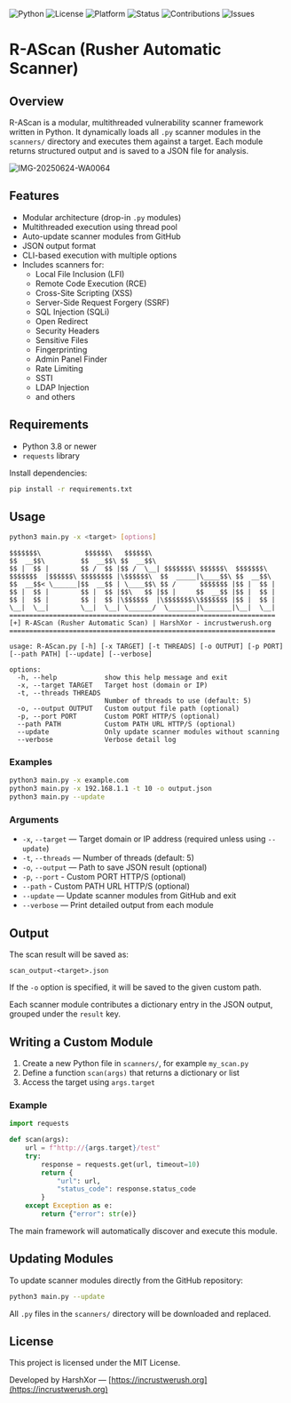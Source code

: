 ![Python](https://img.shields.io/badge/python-3.8%2B-blue.svg)
![License](https://img.shields.io/badge/license-MIT-green.svg)
![Platform](https://img.shields.io/badge/platform-Linux%20%7C%20Windows-lightgrey.svg)
![Status](https://img.shields.io/badge/status-active-brightgreen.svg)
![Contributions](https://img.shields.io/badge/contributions-welcome-orange.svg)
![Issues](https://img.shields.io/badge/issues-open-important.svg)

# R-AScan (Rusher Automatic Scanner)

## Overview

R-AScan is a modular, multithreaded vulnerability scanner framework written in Python. It dynamically loads all `.py` scanner modules in the `scanners/` directory and executes them against a target. Each module returns structured output and is saved to a JSON file for analysis.

![IMG-20250624-WA0064](https://github.com/user-attachments/assets/622d7ff2-869b-4a90-9263-d4ecc7ecf75d)


## Features

- Modular architecture (drop-in `.py` modules)
- Multithreaded execution using thread pool
- Auto-update scanner modules from GitHub
- JSON output format
- CLI-based execution with multiple options
- Includes scanners for:
  - Local File Inclusion (LFI)
  - Remote Code Execution (RCE)
  - Cross-Site Scripting (XSS)
  - Server-Side Request Forgery (SSRF)
  - SQL Injection (SQLi)
  - Open Redirect
  - Security Headers
  - Sensitive Files
  - Fingerprinting
  - Admin Panel Finder
  - Rate Limiting
  - SSTI
  - LDAP Injection
  - and others

## Requirements

- Python 3.8 or newer
- `requests` library

Install dependencies:

```bash
pip install -r requirements.txt
````

## Usage

```bash
python3 main.py -x <target> [options]
```

```
$$$$$$$\           $$$$$$\   $$$$$$\                               
$$  __$$\         $$  __$$\ $$  __$$\                              
$$ |  $$ |        $$ /  $$ |$$ /  \__| $$$$$$$\ $$$$$$\  $$$$$$$\  
$$$$$$$  |$$$$$$\ $$$$$$$$ |\$$$$$$\  $$  _____|\____$$\ $$  __$$\ 
$$  __$$< \______|$$  __$$ | \____$$\ $$ /      $$$$$$$ |$$ |  $$ |
$$ |  $$ |        $$ |  $$ |$$\   $$ |$$ |     $$  __$$ |$$ |  $$ |
$$ |  $$ |        $$ |  $$ |\$$$$$$  |\$$$$$$$\\$$$$$$$ |$$ |  $$ |
\__|  \__|        \__|  \__| \______/  \_______|\_______|\__|  \__|
===================================================================
[+] R-AScan (Rusher Automatic Scan) | HarshXor - incrustwerush.org
===================================================================

usage: R-AScan.py [-h] [-x TARGET] [-t THREADS] [-o OUTPUT] [-p PORT] [--path PATH] [--update] [--verbose]

options:
  -h, --help            show this help message and exit
  -x, --target TARGET   Target host (domain or IP)
  -t, --threads THREADS
                        Number of threads to use (default: 5)
  -o, --output OUTPUT   Custom output file path (optional)
  -p, --port PORT       Custom PORT HTTP/S (optional)
  --path PATH           Custom PATH URL HTTP/S (optional)
  --update              Only update scanner modules without scanning
  --verbose             Verbose detail log
```

### Examples

```bash
python3 main.py -x example.com
python3 main.py -x 192.168.1.1 -t 10 -o output.json
python3 main.py --update
```

### Arguments

* `-x`, `--target` — Target domain or IP address (required unless using `--update`)
* `-t`, `--threads` — Number of threads (default: 5)
* `-o`, `--output` — Path to save JSON result (optional)
* `-p`, `--port` - Custom PORT HTTP/S (optional)
* `--path` - Custom PATH URL HTTP/S (optional)
* `--update` — Update scanner modules from GitHub and exit
* `--verbose` — Print detailed output from each module

## Output

The scan result will be saved as:

```
scan_output-<target>.json
```

If the `-o` option is specified, it will be saved to the given custom path.

Each scanner module contributes a dictionary entry in the JSON output, grouped under the `result` key.

## Writing a Custom Module

1. Create a new Python file in `scanners/`, for example `my_scan.py`
2. Define a function `scan(args)` that returns a dictionary or list
3. Access the target using `args.target`

### Example

```python
import requests

def scan(args):
    url = f"http://{args.target}/test"
    try:
        response = requests.get(url, timeout=10)
        return {
            "url": url,
            "status_code": response.status_code
        }
    except Exception as e:
        return {"error": str(e)}
```

The main framework will automatically discover and execute this module.

## Updating Modules

To update scanner modules directly from the GitHub repository:

```bash
python3 main.py --update
```

All `.py` files in the `scanners/` directory will be downloaded and replaced.

## License

This project is licensed under the MIT License.

Developed by HarshXor — [https://incrustwerush.org](https://incrustwerush.org)

